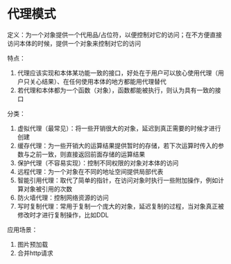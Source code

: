 # 代理模式

定义：为一个对象提供一个代用品/占位符，以便控制对它的访问；在不方便直接访问本体的时候，提供一个对象来控制对它的访问

特点：
1. 代理应该实现和本体某功能一致的接口，好处在于用户可以放心使用代理（用户只关心结果）、在任何使用本体的地方都能用代理替代
2. 若代理和本体都为一个函数（对象），函数都能被执行，则认为具有一致的接口

分类：
1. 虚拟代理（最常见）：将一些开销很大的对象，延迟到真正需要的时候才进行创建
2. 缓存代理：为一些开销大的运算结果提供暂时的存储，若下次运算时传入的参数与之前一致，则直接返回前面存储的运算结果
3. 保护代理（不容易实现）：控制不同权限的对象对本体的访问
4. 远程代理：为一个对象在不同的地址空间提供局部代表
5. 智能引用代理：取代了简单的指针，在访问对象时执行一些附加操作，例如计算对象被引用的次数
6. 防火墙代理：控制网络资源的访问
7. 写时复制代理：常用于复制一个庞大的对象，延迟复制的过程，当对象真正被修改时才进行复制操作，比如DDL

应用场景：
1. 图片预加载
2. 合并http请求